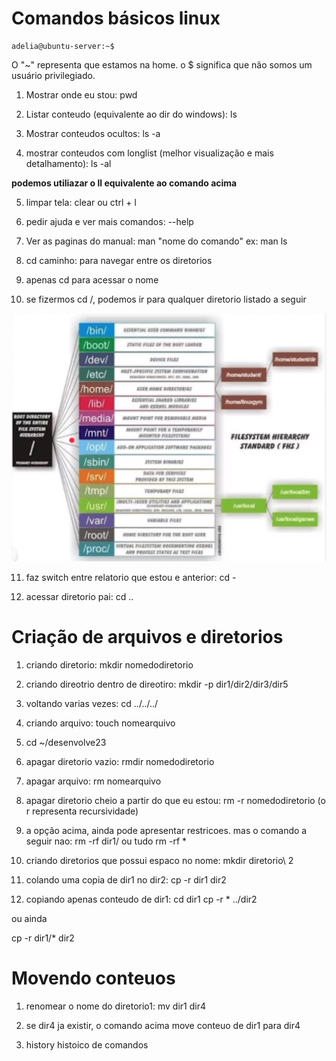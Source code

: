 # Comandos básicos linux

~~~
adelia@ubuntu-server:~$
~~~

O "~" representa que estamos na home. o $ significa que não somos um usuário privilegiado.

1. Mostrar onde eu stou: pwd 

2. Listar conteudo (equivalente ao dir do windows): ls

3. Mostrar conteudos ocultos: ls -a

4. mostrar conteudos com longlist (melhor visualização e mais detalhamento): ls -al

<strong> podemos utiliazar o ll equivalente ao comando acima </strong>

5. limpar tela: clear ou ctrl + l

6. pedir ajuda e ver mais comandos: --help

7. Ver as paginas do manual: man "nome do comando" ex: man ls

8. cd caminho: para navegar entre os diretorios

9. apenas cd para acessar o nome

10. se fizermos cd /, podemos ir para qualquer diretorio listado a seguir

![filesystem hierarchy](filesystem.png)

11. faz switch entre relatorio que estou e anterior: cd -

12. acessar diretorio pai: cd ..

# Criação de arquivos e diretorios

1. criando diretorio: mkdir nomedodiretorio

2. criando direotrio dentro de direotiro: mkdir -p dir1/dir2/dir3/dir5

3. voltando varias vezes: cd ../../../

4. criando arquivo: touch nomearquivo

5. cd ~/desenvolve23


6. apagar diretorio vazio: rmdir nomedodiretorio

7. apagar arquivo: rm nomearquivo

8. apagar diretorio cheio a partir do que eu estou: rm -r nomedodiretorio (o r representa recursividade)

9. a opção acima, ainda pode apresentar restricoes. mas o comando a seguir nao: rm -rf dir1/
ou tudo rm -rf *

10. criando diretorios que possui espaco no nome: mkdir diretorio\ 2


11. colando uma copia de dir1 no dir2: cp -r dir1 dir2

12. copiando apenas conteudo de dir1: cd dir1
cp -r * ../dir2

ou ainda

cp -r dir1/* dir2


# Movendo conteuos

1. renomear o nome do diretorio1: mv dir1 dir4

2. se dir4 ja existir, o comando acima move conteuo de dir1 para dir4

3. history histoico de comandos



